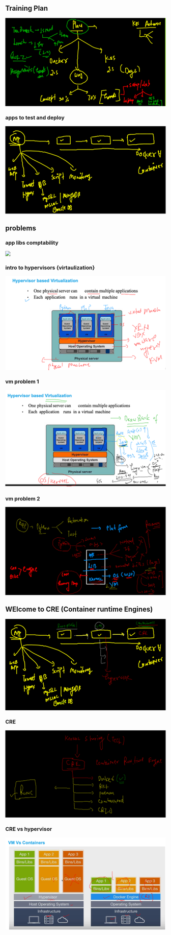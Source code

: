 ##  Training Plan 

<img src="plan.png">

### apps to test and deploy 

<img src="apps.png">

## problems 

### app libs comptability 

<img src="app1.png">

### intro to hypervisors {virtaulization}

<img src="vm.png">

### vm problem 1 

<img src="vmprob1.png">

### vm problem 2 

<img src="vmprob2.png">

## WElcome to CRE (Container runtime Engines)

<img src="cre1.png">

### CRE 

<img src="cre2.png">

### CRE vs hypervisor 

<img src="crevshyper.png">

